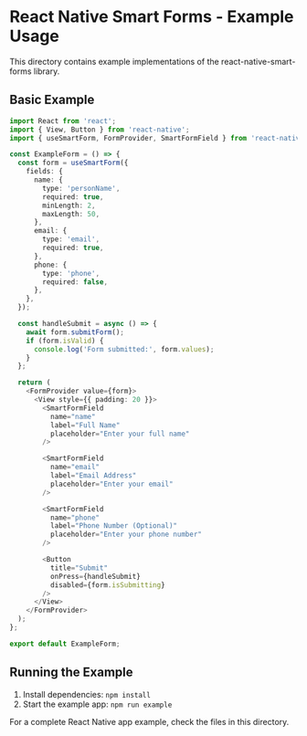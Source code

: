 # React Native Smart Forms - Example Usage

This directory contains example implementations of the react-native-smart-forms library.

## Basic Example

```typescript
import React from 'react';
import { View, Button } from 'react-native';
import { useSmartForm, FormProvider, SmartFormField } from 'react-native-smart-forms';

const ExampleForm = () => {
  const form = useSmartForm({
    fields: {
      name: {
        type: 'personName',
        required: true,
        minLength: 2,
        maxLength: 50,
      },
      email: {
        type: 'email',
        required: true,
      },
      phone: {
        type: 'phone',
        required: false,
      },
    },
  });

  const handleSubmit = async () => {
    await form.submitForm();
    if (form.isValid) {
      console.log('Form submitted:', form.values);
    }
  };

  return (
    <FormProvider value={form}>
      <View style={{ padding: 20 }}>
        <SmartFormField
          name="name"
          label="Full Name"
          placeholder="Enter your full name"
        />

        <SmartFormField
          name="email"
          label="Email Address"
          placeholder="Enter your email"
        />

        <SmartFormField
          name="phone"
          label="Phone Number (Optional)"
          placeholder="Enter your phone number"
        />

        <Button
          title="Submit"
          onPress={handleSubmit}
          disabled={form.isSubmitting}
        />
      </View>
    </FormProvider>
  );
};

export default ExampleForm;
```

## Running the Example

1. Install dependencies: `npm install`
2. Start the example app: `npm run example`

For a complete React Native app example, check the files in this directory.
